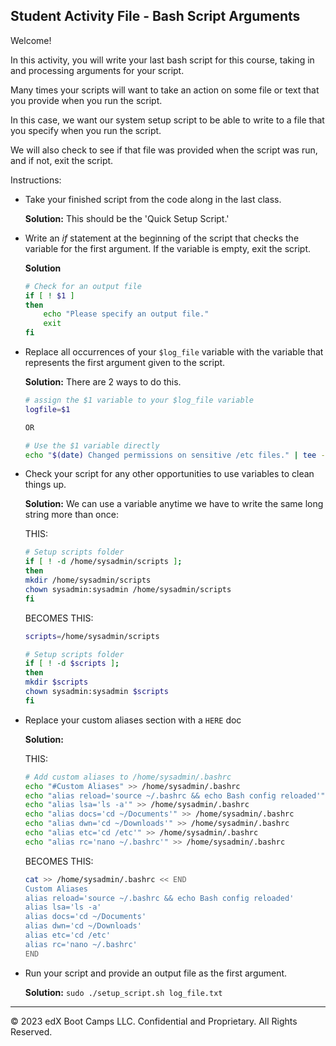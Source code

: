 ## Student Activity File - Bash Script Arguments

Welcome!

In this activity, you will write your last bash script for this course, taking in and processing arguments for your script.

Many times your scripts will want to take an action on some file or text that you provide when you run the script.

In this case, we want our system setup script to be able to write to a file that you specify when you run the script.

We will also check to see if that file was provided when the script was run, and if not, exit the script.

Instructions:

- Take your finished script from the code along in the last class.
    
    **Solution:** This should be the 'Quick Setup Script.'

- Write an _if_ statement at the beginning of the script that checks the variable for the first argument. If the variable is empty, exit the script.

    **Solution**
    ```bash
    # Check for an output file
    if [ ! $1 ]
    then
        echo "Please specify an output file."
        exit
    fi
    ```

- Replace all occurrences of your `$log_file` variable with the variable that represents the first argument given to the script.

    **Solution:** There are 2 ways to do this. 
    ```bash
    # assign the $1 variable to your $log_file variable
    logfile=$1

    OR

    # Use the $1 variable directly
    echo "$(date) Changed permissions on sensitive /etc files." | tee -a $1
    ```

- Check your script for any other opportunities to use variables to clean things up.
    
    **Solution:** We can use a variable anytime we have to write the same long string more than once:
    
    THIS:
    ```bash
    # Setup scripts folder
    if [ ! -d /home/sysadmin/scripts ];
    then
    mkdir /home/sysadmin/scripts
    chown sysadmin:sysadmin /home/sysadmin/scripts
    fi
    ```

    BECOMES THIS:
    ```bash
    scripts=/home/sysadmin/scripts
    
    # Setup scripts folder
    if [ ! -d $scripts ];
    then
    mkdir $scripts
    chown sysadmin:sysadmin $scripts
    fi
    ```
- Replace your custom aliases section with a `HERE` doc

    **Solution:**
    
    THIS:
    ```bash
    # Add custom aliases to /home/sysadmin/.bashrc
    echo "#Custom Aliases" >> /home/sysadmin/.bashrc
    echo "alias reload='source ~/.bashrc && echo Bash config reloaded'" >> /home/sysadmin/.bashrc
    echo "alias lsa='ls -a'" >> /home/sysadmin/.bashrc
    echo "alias docs='cd ~/Documents'" >> /home/sysadmin/.bashrc
    echo "alias dwn='cd ~/Downloads'" >> /home/sysadmin/.bashrc
    echo "alias etc='cd /etc'" >> /home/sysadmin/.bashrc
    echo "alias rc='nano ~/.bashrc'" >> /home/sysadmin/.bashrc
    ```

    BECOMES THIS:
    ```bash
    cat >> /home/sysadmin/.bashrc << END
    Custom Aliases
    alias reload='source ~/.bashrc && echo Bash config reloaded'
    alias lsa='ls -a'
    alias docs='cd ~/Documents'
    alias dwn='cd ~/Downloads'
    alias etc='cd /etc'
    alias rc='nano ~/.bashrc'
    END
    ```

- Run your script and provide an output file as the first argument.

    **Solution:** `sudo ./setup_script.sh log_file.txt`

---

© 2023 edX Boot Camps LLC. Confidential and Proprietary. All Rights Reserved.